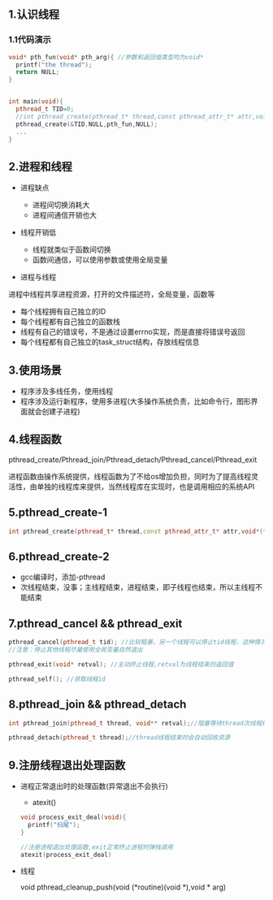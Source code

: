 ## 1.认识线程

### 1.1代码演示

```c++
void* pth_fun(void* pth_arg){ //参数和返回值类型均为void*
  printf("the thread");
  return NULL;
}


int main(void){
  pthread_t TID=0;
  //int pthread_create(pthread_t* thread,const pthread_attr_t* attr,void*(*start_routine)(void *),void* arg);
  pthread_create(&TID,NULL,pth_fun,NULL);
  ...
}


```

## 2.进程和线程

- 进程缺点
  - 进程间切换消耗大
  - 进程间通信开销也大

- 线程开销低
  - 线程就类似于函数间切换
  - 函数间通信，可以使用参数或使用全局变量

- 进程与线程

进程中线程共享进程资源，打开的文件描述符，全局变量，函数等

- 每个线程拥有自己独立的ID
- 每个线程都有自己独立的函数栈
- 线程有自己的错误号，不是通过设置errno实现，而是直接将错误号返回
- 每个线程都有自己独立的task_struct结构，存放线程信息

## 3.使用场景

- 程序涉及多线任务，使用线程
- 程序涉及运行新程序，使用多进程(大多操作系统负责，比如命令行，图形界面就会创建子进程)

## 4.线程函数

pthread_create/Pthread_join/Pthread_detach/Pthread_cancel/Pthread_exit

进程函数由操作系统提供，线程函数为了不给os增加负担，同时为了提高线程灵活性，由单独的线程库来提供，当然线程库在实现时，也是调用相应的系统API

## 5.pthread_create-1

```c++
int pthread_create(pthread_t* thread,const pthread_attr_t* attr,void*(*start_routine)(void*),void* arg);
```

## 6.pthread_create-2

- gcc编译时，添加-pthread
- 次线程结束，没事；主线程结束，进程结束，即子线程也结束，所以主线程不能结束

## 7.pthread_cancel && pthread_exit

```c++
pthread_cancel(pthread_t tid); //比较粗暴，另一个线程可以停止tid线程，这种情况，tid线程返回值为-1
//注意：停止其他线程尽量使用全局变量自然退出

pthread_exit(void* retval); //主动终止线程,retval为线程结束的返回值

pthread_self(); //获取线程id
```

## 8.pthread_join && pthread_detach

```c++
int pthread_join(pthread_t thread, void** retval);//阻塞等待thread次线程结束，结束时会回收线程占用的资源，retval存储次线程的返回值

pthread_detach(pthread_t thread);//thread线程结束时会自动回收资源

```

## 9.注册线程退出处理函数

- 进程正常退出时的处理函数(异常退出不会执行)

  - atexit()

  ```c++
  void process_exit_deal(void){
    printf("扫尾");
  }
  
  //注册进程退出处理函数,exit正常终止进程时弹栈调用
  atexit(process_exit_deal)
  
  ```

- 线程

  void pthread_cleanup_push(void (*routine)(void *),void * arg)